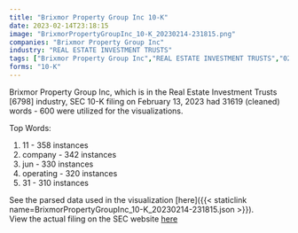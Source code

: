 ```yaml
---
title: "Brixmor Property Group Inc 10-K"
date: 2023-02-14T23:18:15
image: "BrixmorPropertyGroupInc_10-K_20230214-231815.png"
companies: "Brixmor Property Group Inc"
industry: "REAL ESTATE INVESTMENT TRUSTS"
tags: ["Brixmor Property Group Inc","REAL ESTATE INVESTMENT TRUSTS","02-13-2023","10-K"]
forms: "10-K"
---
```

Brixmor Property Group Inc, which is in the Real Estate Investment Trusts [6798] industry, SEC 10-K filing on February 13, 2023 had 31619 (cleaned) words - 600 were utilized for the visualizations.

Top Words:
1. 11 - 358 instances
2. company - 342 instances
3. jun - 330 instances
4. operating - 320 instances
5. 31 - 310 instances


See the parsed data used in the visualization [here]({{< staticlink name=BrixmorPropertyGroupInc_10-K_20230214-231815.json >}}).  
View the actual filing on the SEC website [here](https://www.sec.gov/Archives/edgar/data/1581068/0001581068-23-000014.txt)